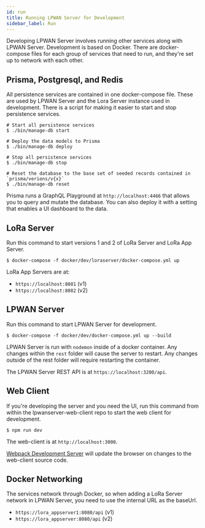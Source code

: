 ```yaml
---
id: run
title: Running LPWAN Server for Development
sidebar_label: Run
---
```


Developing LPWAN Server involves running other services along with LPWAN Server.
Development is based on Docker.  There are docker-compose files for each
group of services that need to run, and they're set up to network
with each other.

## Prisma, Postgresql, and Redis
All persistence services are contained in one docker-compose file.  These are used
by LPWAN Server and the Lora Server instance used in development.
There is a script for making it easier to start and stop persistence services.

```
# Start all persistence services
$ ./bin/manage-db start

# Deploy the data models to Prisma
$ ./bin/manage-db deploy

# Stop all persistence services
$ ./bin/manage-db stop

# Reset the database to the base set of seeded records contained in `prisma/verions/v{x}`
$ ./bin/manage-db reset
```

Prisma runs a GraphQL Playground at `http://localhost:4466` that allows you
to query and mutate the database.  You can also deploy it with a setting that enables
a UI dashboard to the data.

## LoRa Server

Run this command to start versions 1 and 2 of LoRa Server and LoRa App Server.

```
$ docker-compose -f docker/dev/loraserver/docker-compose.yml up
```

LoRa App Servers are at:

- `https://localhost:8081` (v1)
- `https://localhost:8082` (v2)

## LPWAN Server

Run this command to start LPWAN Server for development.

```
$ docker-compose -f docker/dev/docker-compose.yml up --build
```

LPWAN Server is run with `nodemon` inside of a docker container.  Any
changes within the `rest` folder will cause the server to restart.
Any changes outside of the rest folder will require restarting the container.

The LPWAN Server REST API is at `https://localhost:3200/api`.

## Web Client

If you're developing the server and you need the UI, run this command from within
the lpwanserver-web-client repo to start the web client for development.

```
$ npm run dev
```

The web-client is at `http://localhost:3000`.

[Webpack Development Server](https://github.com/webpack/webpack-dev-server)
will update the browser on changes to the web-client source code.

## Docker Networking

The services network through Docker, so when adding a LoRa Server network in LPWAN Server,
you need to use the internal URL as the baseUrl.

- `https://lora_appserver1:8080/api` (v1)
- `https://lora_appserver:8080/api` (v2)
